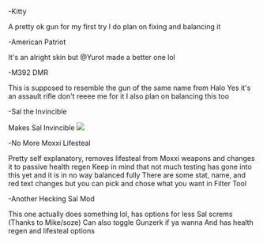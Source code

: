 -Kitty

A pretty ok gun for my first try
I do plan on fixing and balancing it


-American Patriot

It's an alright skin but @Yurot made a better one lol


-M392 DMR

This is supposed to resemble the gun of the same name from Halo
Yes it's an assault rifle don't reeee me for it
I also plan on balancing this too


-Sal the Invincible

Makes Sal Invincible ![](https://static-cdn.jtvnw.net/emoticons/v1/64138/3.0)



-No More Moxxi Lifesteal

Pretty self explanatory, removes lifesteal from Moxxi weapons and changes it to passive health regen
Keep in mind that not much testing has gone into this yet and it is in no way balanced fully
There are some stat, name, and red text changes but you can pick and chose what you want in Filter Tool



-Another Hecking Sal Mod

This one actually does something lol, has options for less Sal screms (Thanks to Mike/soze)
Can also toggle Gunzerk if ya wanna
And has health regen and lifesteal options
